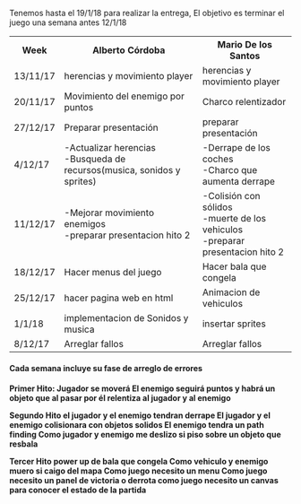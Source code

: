 Tenemos hasta el 19/1/18 para realizar la entrega, El objetivo es terminar el juego una semana antes 12/1/18


<table style="width:100%">
  <tr>
    <th>Week</th>
    <th>Alberto Córdoba</th> 
    <th>Mario De los Santos</th>
  </tr>
  
  <tr>
    <td>13/11/17</td>
    <td>herencias y movimiento player</td> 
    <td>herencias y movimiento player</td>
  </tr>
  
  <tr>
    <td>20/11/17</td>
    <td>Movimiento del enemigo por puntos</td> 
    <td>Charco relentizador</td>
  </tr>
  
  <tr>
    <td>27/12/17</td>
    <td>Preparar presentación</td> 
    <td>preparar presentación</td>
  </tr>
  
   <tr>
    <td>4/12/17</td>
    <td>-Actualizar herencias<br>
		-Busqueda de recursos(musica, sonidos y sprites)
	</td> 
    <td>-Derrape de los coches<br> 
		-Charco que aumenta derrape
	</td>
   </tr>
	
<tr>
	<td>11/12/17</td>
    <td>-Mejorar movimiento enemigos
		<br>-preparar presentacion hito 2</td> 
    <td>-Colisión con sólidos
		<br>-muerte de los vehiculos
		<br>-preparar presentacion hito 2</td>
</tr>
	
<tr>
	<td>18/12/17</td>
	<td>Hacer menus del juego</td> 
	<td>Hacer bala que congela</td>
</tr>
	
<tr>
	<td>25/12/17</td>
	<td>hacer pagina web en html</td> 
	<td>Animacion de vehiculos </td>
</tr>
	
<tr>
	<td>1/1/18</td>
	<td>implementacion de Sonidos y musica</td> 
	<td>insertar sprites</td>
</tr>
	
<tr>
	<td>8/12/17</td>
	<td>Arreglar fallos</td> 
	<td>Arreglar fallos</td>
</tr>
</table>
<h4>Cada semana incluye su fase de arreglo de errores<h4>


Primer Hito:
Jugador se moverá
El enemigo seguirá puntos
y habrá un objeto que al pasar por él relentiza al jugador y al enemigo


Segundo Hito
el jugador y el enemigo tendran derrape
El jugador y el enemigo colisionara con objetos solidos
El enemigo tendra un path finding
Como jugador y enemigo me deslizo si piso sobre un objeto que resbala

Tercer Hito
power up de bala que congela
Como vehiculo y enemigo muero si caigo del mapa
Como juego necesito un menu
Como juego necesito un panel de victoria o derrota
como juego necesito un canvas para conocer el estado de la partida
